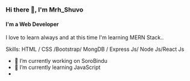 ### Hi there 👋, I'm Mrh_Shuvo
#### I'm a Web Developer
I love to learn always and at this time I'm learning MERN Stack..

Skills: HTML / CSS /Bootstrap/ MongDB / Express Js/ Node Js/React Js 

- 🔭 I’m currently working on SoroBindu 
- 🌱 I’m currently learning JavaScript 
-



